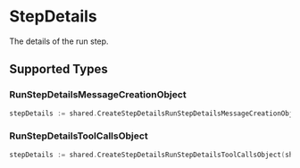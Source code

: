 # StepDetails

The details of the run step.


## Supported Types

### RunStepDetailsMessageCreationObject

```go
stepDetails := shared.CreateStepDetailsRunStepDetailsMessageCreationObject(shared.RunStepDetailsMessageCreationObject{/* values here */})
```

### RunStepDetailsToolCallsObject

```go
stepDetails := shared.CreateStepDetailsRunStepDetailsToolCallsObject(shared.RunStepDetailsToolCallsObject{/* values here */})
```

